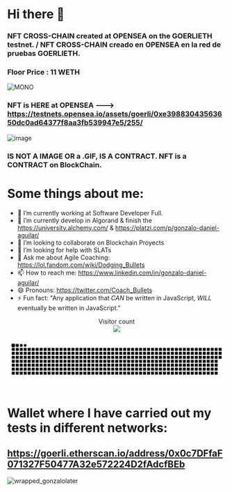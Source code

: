 # Hi there 👋 #

### NFT CROSS-CHAIN ​​created at OPENSEA on the GOERLIETH testnet. / NFT CROSS-CHAIN creado en OPENSEA en la red de pruebas GOERLIETH.
### Floor Price : 11 WETH
![MONO](https://user-images.githubusercontent.com/42863568/206052981-76608bd1-6b5e-4ee1-94bb-f32ea763a57b.gif)
### NFT is HERE at OPENSEA ---> https://testnets.opensea.io/assets/goerli/0xe39883043563650dc0ad64377f8aa3fb539947e5/255/
![image](https://github.com/gonzalolater/gonzalolater/assets/42863568/a9e62c96-164f-4cab-a88a-5843785cbe5c)
### IS NOT A IMAGE OR a .GIF, IS A CONTRACT. NFT is a CONTRACT on BlockChain.

# Some things about me:

- 🔭 I’m currently working at Software Developer Full.
- 🌱 I’m currently develop in Algorand & finish the https://university.alchemy.com/ & https://platzi.com/p/gonzalo-daniel-aguilar/
- 👯 I’m looking to collaborate on Blockchain Proyects
- 🤔 I’m looking for help with SLATs
- 💬 Ask me about Agile Coaching: https://lol.fandom.com/wiki/Dodging_Bullets
- 📫 How to reach me: https://www.linkedin.com/in/gonzalo-daniel-aguilar/
- 😄 Pronouns: https://twitter.com/Coach_Bullets
- ⚡ Fun fact: "Any application that *CAN* be written in JavaScript, *WILL* eventually be written in JavaScript."


<p align="center"> 
  Visitor count<br>
  <img src="https://profile-counter.glitch.me/gonzalolater/count.svg" />
</p>
<a href=#><img src="contributions.svg"></a>


# Wallet where I have carried out my tests in different networks:
https://goerli.etherscan.io/address/0x0c7DFfaF071327F50477A32e572224D2fAdcfBEb
-----------------------------------------------------------------------------------------
![wrapped_gonzalolater](https://github.com/gonzalolater/gonzalolater/assets/42863568/c39170e3-16ae-4fb6-8bc8-48de61f2d005)
